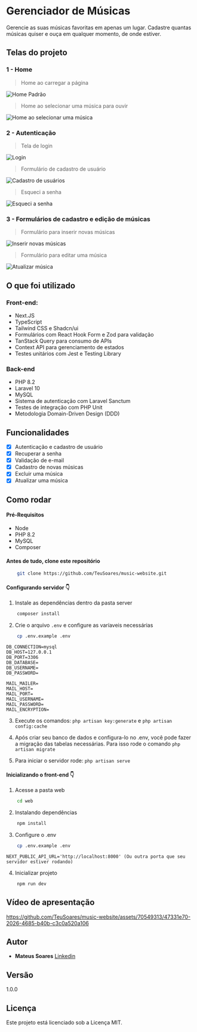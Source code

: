 # Gerenciador de Músicas

Gerencie as suas músicas favoritas em apenas um lugar. Cadastre quantas músicas quiser e ouça em qualquer momento, de onde estiver.

## Telas do projeto

### 1 - Home
> Home ao carregar a página

![Home Padrão](https://i.imgur.com/DwEQwiq.png)

> Home ao selecionar uma música para ouvir

![Home ao selecionar uma música](https://i.imgur.com/vmVqjgr.png)

### 2 - Autenticação
> Tela de login

![Login](https://i.imgur.com/J72TC6H.png)

> Formulário de cadastro de usuário

![Cadastro de usuários](https://i.imgur.com/4QuAHKa.png)

> Esqueci a senha

![Esqueci a senha](https://i.imgur.com/MOQDA3E.png)

### 3 - Formulários de cadastro e edição de músicas
> Formulário para inserir novas músicas

![Inserir novas músicas](https://i.imgur.com/E7GL4Em.png)

> Formulário para editar uma música

![Atualizar música](https://i.imgur.com/NgBtpNo.png)

## O que foi utilizado

### Front-end:
* Next.JS
* TypeScript
* Tailwind CSS e Shadcn/ui
* Formulários com React Hook Form e Zod para validação
* TanStack Query para consumo de APIs
* Context API para gerenciamento de estados
* Testes unitários com Jest e Testing Library
  
### Back-end
* PHP 8.2
* Laravel 10
* MySQL
* Sistema de autenticação com Laravel Sanctum
* Testes de integração com PHP Unit
* Metodologia Domain-Driven Design (DDD)

## Funcionalidades
* [x] Autenticação e cadastro de usuário
* [x] Recuperar a senha
* [x] Validação de e-mail
* [x] Cadastro de novas músicas
* [x] Excluir uma música
* [x] Atualizar uma música

## Como rodar

#### Pré-Requisitos
* Node
* PHP 8.2
* MySQL
* Composer
  
#### Antes de tudo, clone este repositório
```bash
    git clone https://github.com/TeuSoares/music-website.git
```

#### Configurando servidor 👇
1. Instale as dependências dentro da pasta server
```bash
    composer install
```

2. Crie o arquivo `.env` e configure as varíaveis necessárias
```bash
    cp .env.example .env
```
```
DB_CONNECTION=mysql
DB_HOST=127.0.0.1
DB_PORT=3306
DB_DATABASE=
DB_USERNAME=
DB_PASSWORD=
```
```
MAIL_MAILER=
MAIL_HOST=
MAIL_PORT=
MAIL_USERNAME=
MAIL_PASSWORD=
MAIL_ENCRYPTION=
```

3. Execute os comandos: `php artisan key:generate` e `php artisan config:cache`

4. Após criar seu banco de dados e configura-lo no .env, você pode fazer a migração das tabelas necessárias. Para isso rode o comando `php artisan migrate`
   
5. Para iniciar o servidor rode: `php artisan serve`

#### Inicializando o front-end 👇
1. Acesse a pasta web
```bash
    cd web
```

2. Instalando dependências
```bash
    npm install
```

3. Configure o .env
```bash
    cp .env.example .env
```
```
NEXT_PUBLIC_API_URL='http://localhost:8000' (Ou outra porta que seu servidor estiver rodando)
```

4. Inicializar projeto
```bash
    npm run dev
```

## Vídeo de apresentação


https://github.com/TeuSoares/music-website/assets/70549313/47331e70-2026-4685-b40b-c3c0a520a106


## Autor

* **Mateus Soares** [Linkedin](https://www.linkedin.com/in/mateus-soares-santos/)

## Versão

1.0.0

## Licença

Este projeto está licenciado sob a Licença MIT.
